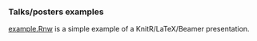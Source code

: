 ### Talks/posters examples

[example.Rnw](example.Rnw) is a simple example of a KnitR/LaTeX/Beamer
presentation.
